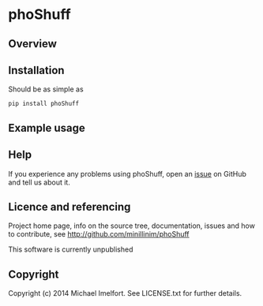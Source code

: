 # phoShuff

## Overview

## Installation

Should be as simple as

    pip install phoShuff

## Example usage

## Help

If you experience any problems using phoShuff, open an [issue](https://github.com/minillinim/phoShuff/issues) on GitHub and tell us about it.

## Licence and referencing

Project home page, info on the source tree, documentation, issues and how to contribute, see http://github.com/minillinim/phoShuff

This software is currently unpublished

## Copyright

Copyright (c) 2014 Michael Imelfort. See LICENSE.txt for further details.
